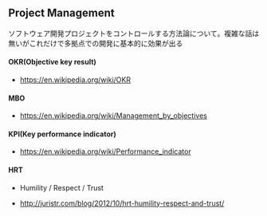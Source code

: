 ## Project Management

ソフトウェア開発プロジェクトをコントロールする方法論について。複雑な話は無いがこれだけで多拠点での開発に基本的に効果が出る


#### OKR(Objective key result)

- https://en.wikipedia.org/wiki/OKR


#### MBO

- https://en.wikipedia.org/wiki/Management_by_objectives


#### KPI(Key performance indicator)

- https://en.wikipedia.org/wiki/Performance_indicator


#### HRT

- Humility / Respect / Trust

- http://juristr.com/blog/2012/10/hrt-humility-respect-and-trust/
